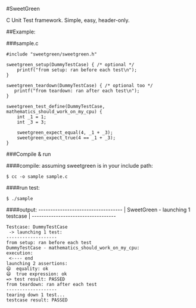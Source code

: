 #SweetGreen

C Unit Test framework. Simple, easy, header-only.

##Example:

###sample.c

    #include "sweetgreen/sweetgreen.h"

    sweetgreen_setup(DummyTestCase) { /* optional */
        printf("from setup: ran before each test\n");
    }

    sweetgreen_teardown(DummyTestCase) { /* optional too */
       printf("from teardown: ran after each test\n");
    }
    
    sweetgreen_test_define(DummyTestCase, mathematics_should_work_on_my_cpu) {
    	int _1 = 1;
    	int _3 = 3;
    
    	sweetgreen_expect_equal(4, _1 + _3);
    	sweetgreen_expect_true(4 == _1 + _3);
    }

###Compile & run

####compile:
assuming sweetgreen is in your include path:

    $ cc -o sample sample.c

####run test:

    $ ./sample

####output:
    *-----------------------------------*
    | SweetGreen - launching 1 testcase |
    *-----------------------------------*
    
    Testcase: DummyTestCase
     -> launching 1 test:
    -------------------
    from setup: ran before each test
    DummyTestCase - mathematics_should_work_on_my_cpu:
    execution:
     <---- end
    launching 2 assertions:
    😃  equality: ok
    😃  true expression: ok
    => ️test result: PASSED
    from teardown: ran after each test
    -------------------
    tearing down 1 test...
    testcase result: PASSED